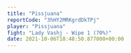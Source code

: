 ```yaml
---
title: "Pissjuana"
reportCode: "3hHY2MRKgrdDkTPj"
player: "Pissjuana"
fight: "Lady Vashj - Wipe 1 (70%)"
date: 2021-10-06T18:48:50.877000+00:00
---
```

